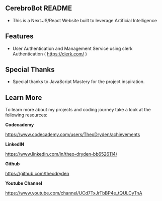 ## CerebroBot README
- This is a Next.JS/React Website built to leverage Artificial Intelligence

## Features
- User Authentication and Management Service using clerk Authentication ( https://clerk.com/ )

## Special Thanks
- Special thanks to JavaScript Mastery for the project inspiration.

  
## Learn More 
To learn more about my projects and coding journey take a look at the following resources:

**Codecademy**

https://www.codecademy.com/users/TheoDryden/achievements

**LinkedIN**

https://www.linkedin.com/in/theo-dryden-bb6526114/ 

**Github**

https://github.com/theodryden

**Youtube Channel**

https://www.youtube.com/channel/UCd7TxJrTbBP4e_tQULCyTnA


